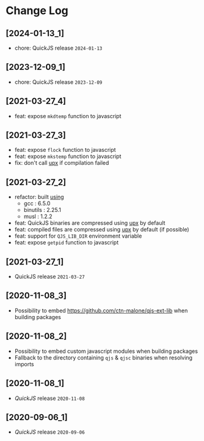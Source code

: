 # Change Log

## [2024-01-13_1]

* chore: QuickJS release `2024-01-13`

## [2023-12-09_1]

* chore: QuickJS release `2023-12-09`

## [2021-03-27_4]

* feat: expose `mkdtemp` function to javascript

## [2021-03-27_3]

* feat: expose `flock` function to javascript
* feat: expose `mkstemp` function to javascript
* fix: don't call [upx](https://upx.github.io/) if compilation failed

## [2021-03-27_2]

* refactor: built [using](https://github.com/ctn-malone/musl-cross-maker/releases/tag/gcc-6.5.0_binutils-2.25.1_musl-1.2.2)
  * gcc : 6.5.0
  * binutils : 2.25.1
  * musl : 1.2.2
* feat: QuickJS binaries are compressed using [upx](https://upx.github.io/) by default
* feat: compiled files are compressed using [upx](https://upx.github.io/) by default (if possible)
* feat: support for `QJS_LIB_DIR` environment variable
* feat: expose `getpid` function to javascript

## [2021-03-27_1]

* QuickJS release `2021-03-27`

## [2020-11-08_3]

* Possibility to embed https://github.com/ctn-malone/qjs-ext-lib when building packages

## [2020-11-08_2]

* Possibility to embed custom javascript modules when building packages
* Fallback to the directory containing `qjs` & `qjsc` binaries when resolving imports

## [2020-11-08_1]

* *QuickJS* release `2020-11-08`

## [2020-09-06_1]

* *QuickJS* release `2020-09-06`
